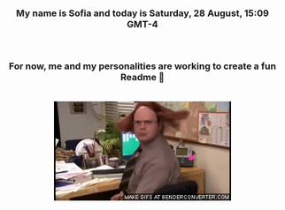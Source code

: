 


<div align="center">
<h3 >My name is Sofia and today is Saturday, 28 August, 15:09 GMT-4</h3><br>
<h3 >For now, me and my personalities are working to create a fun Readme 👋
</h3><br>
<img src='img/dwight.gif' alt='working...'/>
</div>
